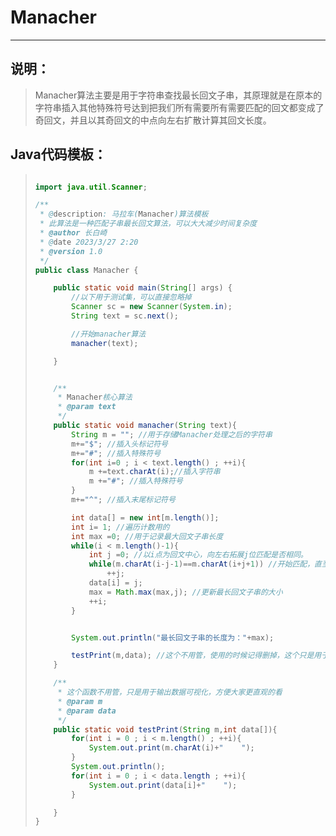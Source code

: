 # Manacher

---

## 说明：

> Manacher算法主要是用于字符串查找最长回文子串，其原理就是在原本的字符串插入其他特殊符号达到把我们所有需要所有需要匹配的回文都变成了奇回文，并且以其奇回文的中点向左右扩散计算其回文长度。

## Java代码模板：

> ```java
> 
> import java.util.Scanner;
> 
> /**
>  * @description: 马拉车(Manacher)算法模板
>  * 此算法是一种匹配子串最长回文算法，可以大大减少时间复杂度
>  * @author 长白崎
>  * @date 2023/3/27 2:20
>  * @version 1.0
>  */
> public class Manacher {
> 
>     public static void main(String[] args) {
>         //以下用于测试集，可以直接忽略掉
>         Scanner sc = new Scanner(System.in);
>         String text = sc.next();
> 
>         //开始manacher算法
>         manacher(text);
> 
>     }
> 
> 
>     /**
>      * Manacher核心算法
>      * @param text
>      */
>     public static void manacher(String text){
>         String m = ""; //用于存储Manacher处理之后的字符串
>         m+="$"; //插入头标记符号
>         m+="#"; //插入特殊符号
>         for(int i=0 ; i < text.length() ; ++i){
>             m +=text.charAt(i);//插入字符串
>             m +="#"; //插入特殊符号
>         }
>         m+="^"; //插入末尾标记符号
> 
>         int data[] = new int[m.length()];
>         int i= 1; //遍历计数用的
>         int max =0; //用于记录最大回文子串长度
>         while(i < m.length()-1){
>             int j =0; //以i点为回文中心，向左右拓展j位匹配是否相同。
>             while(m.charAt(i-j-1)==m.charAt(i+j+1)) //开始匹配，直至不是回文为止
>                 ++j;
>             data[i] = j;
>             max = Math.max(max,j); //更新最长回文子串的大小
>             ++i;
>         }
> 
> 
>         System.out.println("最长回文子串的长度为："+max);
> 
>         testPrint(m,data); //这个不用管，使用的时候记得删掉，这个只是用于输出可视化数据的，没啥用
>     }
> 
>     /**
>      * 这个函数不用管，只是用于输出数据可视化，方便大家更直观的看
>      * @param m
>      * @param data
>      */
>     public static void testPrint(String m,int data[]){
>         for(int i = 0 ; i < m.length() ; ++i){
>             System.out.print(m.charAt(i)+"    ");
>         }
>         System.out.println();
>         for(int i = 0 ; i < data.length ; ++i){
>             System.out.print(data[i]+"    ");
>         }
> 
>     }
> }
> ```